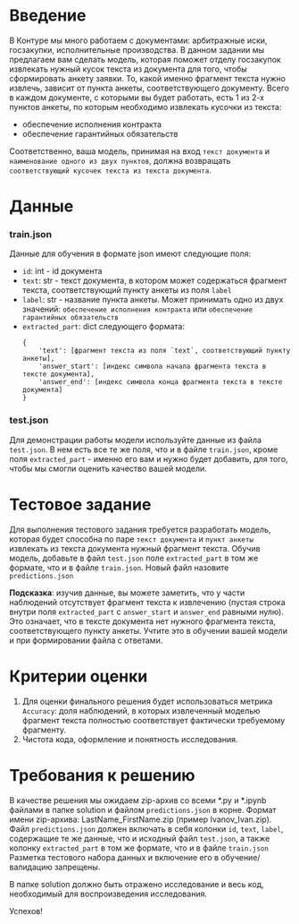 # Введение
В Контуре мы много работаем с документами: арбитражные иски, госзакупки, исполнительные производства. В данном задании мы предлагаем вам сделать модель, которая поможет отделу госзакупок извлекать нужный кусок текста из документа для того, чтобы сформировать анкету заявки. То, какой именно фрагмент текста нужно извлечь, зависит от пункта анкеты, соответствующего документу.
Всего в каждом документе, с которыми вы будет работать, есть 1 из 2-х пунктов анкеты, по которым необходимо извлекать кусочки из текста:
- обеспечение исполнения контракта
- обеспечение гарантийных обязательств

Соответственно, ваша модель, принимая на вход `текст документа` и `наименование одного из двух пунктов`, должна возвращать `соответствующий кусочек текста из текста документа`.

# Данные

### train.json 
Данные для обучения в формате json имеют следующие поля:
- `id`: int - id документа
-  `text`: str - текст документа, в котором может содержаться фрагмент текста, соответствующий пункту анкеты из поля `label`
- `label`: str - название пункта анкеты. Может принимать одно из двух значений: `обеспечение исполнения контракта` или `обеспечение гарантийных обязательств`
- `extracted_part`: dict следующего формата:
    ```
    {
        'text': [фрагмент текста из поля `text`, соответствующий пункту анкеты], 
        'answer_start': [индекс символа начала фрагмента текста в тексте документа],
        'answer_end': [индекс символа конца фрагмента текста в тексте документа]
    }
   ```
  
### test.json

Для демонстрации работы модели используйте данные из файла `test.json`. В нем есть все те же поля, что и в файле `train.json`, кроме поля `extracted_part` - именно его вам и нужно будет добавить,
для того, чтобы мы смогли оценить качество вашей модели.

# Тестовое задание

Для выполнения тестового задания требуется разработать модель, которая будет способна по паре `текст документа` и `пункт анкеты` извлекать из текста документа нужный фрагмент текста. 
Обучив модель, добавьте в файл `test.json` поле `extracted_part` в том же формате, что и в файле `train.json`. Новый файл назовите `predictions.json`

**Подсказка**: изучив данные, вы можете заметить, что у части наблюдений отсутствует фрагмент текста к извлечению (пустая строка внутри поля `extracted_part` с `answer_start` и
`answer_end` равными нулю). Это означает, что в тексте документа нет нужного фрагмента текста, соответствующего пункту анкеты. Учтите это в обучении вашей модели и при формировании файла с ответами.

# Критерии оценки
1. Для оценки финального решения будет использоваться метрика `Accuracy`: доля наблюдений, в которых извлеченный моделью фрагмент текста полностью соответствует фактически требуемому фрагменту.
2. Чистота кода, оформление и понятность исследования.

# Требования к решению
В качестве решения мы ожидаем zip-архив со всеми *.py и *.ipynb файлами в папке solution и файлом `predictions.json` в корне. Формат имени zip-архива: LastName_FirstName.zip (пример Ivanov_Ivan.zip).
Файл `predictions.json` должен включать в себя колонки `id`, `text`, `label`, содержащие те же данные, что и исходный файл `test.json`, а также колонку `extracted_part` в том же
формате, что и в файле `train.json`
Разметка тестового набора данных и включение его в обучение/валидацию запрещены.

В папке solution должно быть отражено исследование и весь код, необходимый для воспроизведения исследования.

Успехов!
